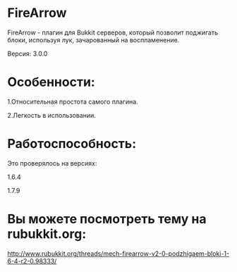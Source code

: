 # FireArrow
FireArrow - плагин для Bukkit серверов, который позволит поджигать блоки, используя лук, зачарованный на воспламенение.

Версия: 3.0.0
# Особенности:
1.Относительная простота самого плагина.

2.Легкость в использовании.

# Работоспособность:
Это проверялось на версиях:

1.6.4

1.7.9

# Вы можете посмотреть тему на rubukkit.org:

http://www.rubukkit.org/threads/mech-firearrow-v2-0-podzhigaem-bloki-1-6-4-r2-0.98333/
